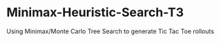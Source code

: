 # Minimax-Heuristic-Search-T3
Using Minimax/Monte  Carlo Tree Search to generate Tic Tac Toe rollouts
